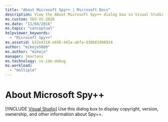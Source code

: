 ```yaml
---
title: "About Microsoft Spy++ | Microsoft Docs"
description: View the About Microsoft Spy++ dialog box in Visual Studio to display copyright, version, ownership, and other information about the Spy++ debugging utility.
ms.custom: SEO-VS-2020
ms.date: "11/04/2016"
ms.topic: "conceptual"
helpviewer_keywords:
  - "Microsoft Spy++"
ms.assetid: b32e4318-e656-441a-abfa-d38b81096924
author: "mikejo5000"
ms.author: "mikejo"
manager: jmartens
ms.technology: vs-ide-debug
ms.workload:
  - "multiple"
---
```

# About Microsoft Spy++

 [!INCLUDE [Visual Studio](~/includes/applies-to-version/vs-windows-only.md)]
Use this dialog box to display copyright, version, ownership, and other information about Spy++.